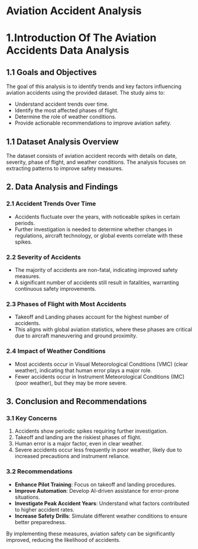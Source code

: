 # Aviation Accident Analysis

# 1.Introduction Of The Aviation Accidents Data Analysis
## 1.1 Goals and Objectives
The goal of this analysis is to identify trends and key factors influencing aviation accidents using the provided dataset. The study aims to:
- Understand accident trends over time.
- Identify the most affected phases of flight.
- Determine the role of weather conditions.
- Provide actionable recommendations to improve aviation safety.

## 1.1 Dataset Analysis Overview
The dataset consists of aviation accident records with details on date, severity, phase of flight, and weather conditions.
The analysis focuses on extracting patterns to improve safety measures.

## 2. Data Analysis and Findings
### 2.1 Accident Trends Over Time
- Accidents fluctuate over the years, with noticeable spikes in certain periods.
- Further investigation is needed to determine whether changes in regulations, aircraft technology, or global events correlate with these spikes.

### 2.2 Severity of Accidents
- The majority of accidents are non-fatal, indicating improved safety measures.
- A significant number of accidents still result in fatalities, warranting continuous safety improvements.

### 2.3 Phases of Flight with Most Accidents
- Takeoff and Landing phases account for the highest number of accidents.
- This aligns with global aviation statistics, where these phases are critical due to aircraft maneuvering and ground proximity.

### 2.4 Impact of Weather Conditions
- Most accidents occur in Visual Meteorological Conditions (VMC) (clear weather), indicating that human error plays a major role.
- Fewer accidents occur in Instrument Meteorological Conditions (IMC) (poor weather), but they may be more severe.
  
## 3. Conclusion and Recommendations
### 3.1 Key Concerns
1. Accidents show periodic spikes requiring further investigation.
2. Takeoff and landing are the riskiest phases of flight.
3. Human error is a major factor, even in clear weather.
4. Severe accidents occur less frequently in poor weather, likely due to increased precautions and instrument reliance.

### 3.2 Recommendations
- **Enhance Pilot Training**: Focus on takeoff and landing procedures.
- **Improve Automation**: Develop AI-driven assistance for error-prone situations.
- **Investigate Peak Accident Years**: Understand what factors contributed to higher accident rates.
- **Increase Safety Drills**: Simulate different weather conditions to ensure better preparedness.

By implementing these measures, aviation safety can be significantly improved, reducing the likelihood of accidents.

